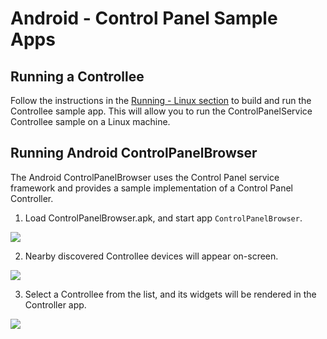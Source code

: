 # Android - Control Panel Sample Apps

## Running a Controllee

Follow the instructions in the [Running - Linux section][run-linux] 
to build and run the Controllee sample app. This will allow 
you to run the ControlPanelService Controllee sample on a Linux machine.

## Running Android ControlPanelBrowser
The Android ControlPanelBrowser uses the Control Panel service 
framework and provides a sample implementation of a Control Panel Controller.

1. Load ControlPanelBrowser.apk, and start app `ControlPanelBrowser`.

  ![][1.StartScreen]

2. Nearby discovered Controllee devices will appear on-screen.

  ![][2.AfterStartingControlPanelSampleOnLinux]

3. Select a Controllee from the list, and its widgets will 
be rendered in the Controller app.

  ![][3.ClickOnControlPanelSampleDevice]


[1.StartScreen]: /files/develop/run-sample-apps/android-controlpanel-sample/1.StartScreen.png
[2.AfterStartingControlPanelSampleOnLinux]: /files/develop/run-sample-apps/android-controlpanel-sample/2.AfterStartingControlPanelSampleOnLinux.png
[3.ClickOnControlPanelSampleDevice]: /files/develop/run-sample-apps/android-controlpanel-sample/3.ClickOnControlPanelSampleDevice.png


[run-linux]:  /develop/run-sample-apps/controlpanel/linux